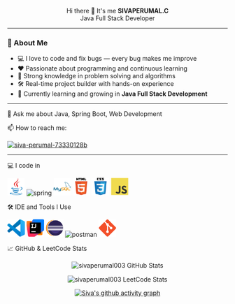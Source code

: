 

<div align="center">

Hi there 👋 It's me **SIVAPERUMAL.C**  
Java Full Stack Developer
</div>

---

### 🚀 About Me
- 💻 I love to code and fix bugs — every bug makes me improve  
- ❤️ Passionate about programming and continuous learning  
- 🧩 Strong knowledge in problem solving and algorithms  
- 🛠️ Real-time project builder with hands-on experience  
- 🌱 Currently learning and growing in **Java Full Stack Development**

---

💬 Ask me about Java, Spring Boot, Web Development  

📫 How to reach me:

<p align="left">
<a href="https://linkedin.com/in/siva-perumal-73330128b" target="_blank">
  <img align="center" src="https://img.shields.io/badge/LinkedIn-0077B5?style=for-the-badge&logo=linkedin&logoColor=white" alt="siva-perumal-73330128b" />
</a>
</p>
 

---

💻 I code in
<p align="left">
<img src="https://raw.githubusercontent.com/devicons/devicon/master/icons/java/java-original.svg" alt="java" width="40" height="40"/>
<img src="https://www.vectorlogo.zone/logos/springio/springio-icon.svg" alt="spring" width="40" height="40"/>
<img src="https://raw.githubusercontent.com/devicons/devicon/master/icons/mysql/mysql-original-wordmark.svg" alt="mysql" width="40" height="40"/>
<img src="https://raw.githubusercontent.com/devicons/devicon/master/icons/html5/html5-original-wordmark.svg" alt="html5" width="40" height="40"/>
<img src="https://raw.githubusercontent.com/devicons/devicon/master/icons/css3/css3-original-wordmark.svg" alt="css3" width="40" height="40"/>
<img src="https://raw.githubusercontent.com/devicons/devicon/master/icons/javascript/javascript-original.svg" alt="javascript" width="40" height="40"/>
</p>

🛠️ IDE and Tools I Use
<p align="left">
<img src="https://raw.githubusercontent.com/devicons/devicon/master/icons/vscode/vscode-original.svg" alt="vscode" width="40" height="40"/>
<img src="https://raw.githubusercontent.com/devicons/devicon/master/icons/intellij/intellij-original.svg" alt="intellij" width="40" height="40"/>
<img src="https://raw.githubusercontent.com/devicons/devicon/master/icons/eclipse/eclipse-original.svg" alt="eclipse" width="40" height="40"/>
<img src="https://www.vectorlogo.zone/logos/getpostman/getpostman-icon.svg" alt="postman" width="40" height="40"/>
<img src="https://raw.githubusercontent.com/devicons/devicon/master/icons/git/git-original.svg" alt="git" width="40" height="40"/>
</p>

📈 GitHub & LeetCode Stats
<div align="center">

<p>
  <img align="center" src="https://github-readme-stats.vercel.app/api?username=sivaperumal003&show_icons=true&locale=en&theme=tokyonight" alt="sivaperumal003 GitHub Stats" />
</p>

<p>
  <img align="center" src="https://leetcard.jacoblin.cool/sivaperumal003?theme=dark&font=Texturina&ext=heatmap" alt="sivaperumal003 LeetCode Stats">
</p>


[![Siva's github activity graph](https://github-readme-activity-graph.vercel.app/graph?username=sivaperumal003&bg_color=000000&color=ffffff&line=5ee74b&point=ffffff&area=true&hide_border=true)](https://github.com/ashutosh00710/github-readme-activity-graph)


